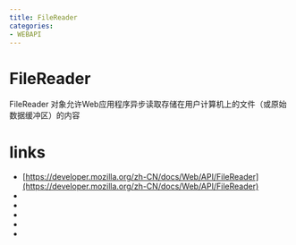 ```yaml
---
title: FileReader
categories: 
- WEBAPI
---
```


# FileReader

FileReader 对象允许Web应用程序异步读取存储在用户计算机上的文件（或原始数据缓冲区）的内容


# links

- [https://developer.mozilla.org/zh-CN/docs/Web/API/FileReader](https://developer.mozilla.org/zh-CN/docs/Web/API/FileReader)
- []()
- []()
- []()
- []()
- []()